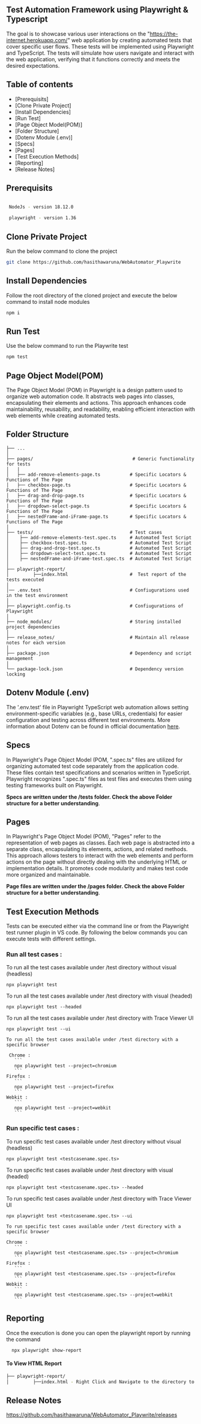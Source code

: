 ## Test Automation Framework using Playwright & Typescript

The goal is to showcase various user interactions on the "https://the-internet.herokuapp.com/" web application by creating automated tests that cover specific user flows. These tests will be implemented using Playwright and TypeScript. The tests will simulate how users navigate and interact with the web application, verifying that it functions correctly and meets the desired expectations.

## Table of contents
- [Prerequisits]
- [Clone Private Project]
- [Install Dependencies]
- [Run Test]
- [Page Object Model(POM)]
- [Folder Structure]
- [Dotenv Module (.env)] 
- [Specs]
- [Pages] 
- [Test Execution Methods]
- [Reporting]
- [Release Notes]


## Prerequisits

```bash

 NodeJs - version 18.12.0

 playwright - version 1.36

```

## Clone Private Project

Run the below command to clone the project

```bash
git clone https://github.com/hasithawaruna/WebAutomator_Playwrite
``` 

## Install Dependencies

Follow the root directory of the cloned project and execute the below command to install node modules 
 
```bash
npm i
```

## Run Test

Use the below command to run the Playwrite test

```bash
npm test
```


## Page Object Model(POM)


The Page Object Model (POM) in Playwright is a design pattern used to organize web automation code. It abstracts web pages into classes, encapsulating their elements and actions. This approach enhances code maintainability, reusability, and readability, enabling efficient interaction with web elements while creating automated tests.


## Folder Structure

 
    ├── ...
    │
    ├── pages/                                     # Generic functionality for tests
    │   |
    │   ├── add-remove-elements-page.ts           # Specific Locators & Functions of The Page                
    │   ├── checkbox-page.ts                      # Specific Locators & Functions of The Page    
    │   ├── drag-and-drop-page.ts                 # Specific Locators & Functions of The Page         
    │   ├── dropdown-select-page.ts               # Specific Locators & Functions of The Page    
    │   ├── nestedFrame-and-iFrame-page.ts        # Specific Locators & Functions of The Page    
    │
    ├── tests/                                    # Test cases
    │    ├── add-remove-elements-test.spec.ts     # Automated Test Script               
    │    ├── checkbox-test.spec.ts                # Automated Test Script
    │    ├── drag-and-drop-test.spec.ts           # Automated Test Script
    │    ├── dropdown-select-test.spec.ts         # Automated Test Script
    │    ├── nestedFrame-and-iFrame-test.spec.ts  # Automated Test Script        
    │   
    ├── playwright-report/   
    │         ├──index.html                       #  Test report of the tests executed 
    │
    │── .env.test                                 # Confiugurations used in the test environment
    │
    ├── playwright.config.ts                      # Confiugurations of Playwright
    │  
    ├── node_modules/                             # Storing installed project dependencies
    │ 
    ├── release_notes/                            # Maintain all release notes for each version
    │ 
    ├── package.json                              # Dependency and script management     
    │ 
    └── package-lock.json                         # Dependency version locking


## Dotenv Module (.env) 

 
The '.env.test' file in Playwright TypeScript web automation allows setting environment-specific variables (e.g., base URLs, credentials) for easier configuration and testing across different test environments.
More information about Dotenv can be found in official documentation [here](https://www.npmjs.com/package/dotenv).

## Specs


In Playwright's Page Object Model (POM, ".spec.ts" files are utilized for organizing automated test code separately from the application code. These files contain test specifications and scenarios written in TypeScript. Playwright recognizes ".spec.ts" files as test files and executes them using testing frameworks built on Playwright.

**Specs are written under the /tests folder. Check the above Folder structure for a better understanding**.

## Pages


In Playwright's Page Object Model (POM), "Pages" refer to the representation of web pages as classes. Each web page is abstracted into a separate class, encapsulating its elements, actions, and related methods. This approach allows testers to interact with the web elements and perform actions on the page without directly dealing with the underlying HTML or implementation details. It promotes code modularity and makes test code more organized and maintainable.

**Page files are written under the /pages folder. Check the above Folder structure for a better understanding**.


## Test Execution Methods


Tests can be executed either via the command line or from the Playwright test runner plugin in VS code. By following the below commands you can execute tests with different settings.

### Run all test cases : 

   To run all the test cases available under /test directory without visual (headless)
   ```
   npx playwright test
   ```

   To run all the test cases available under /test directory with visual (headed)
   ```
   npx playwright test --headed
   ```
   To run all the test cases available under /test directory with Trace Viewer UI
   ```
   npx playwright test --ui
   ```

    To run all the test cases available under /test directory with a specific browser
   
     Chrome :
       ```
       npx playwright test --project=chromium
       ```
    Firefox :
       ```
       npx playwright test --project=firefox
       ```
    Webkit :
       ```
       npx playwright test --project=webkit
       ```

### Run specific test cases : 

   To run specific test cases available under /test directory without visual (headless)
   ```
   npx playwright test <testcasename.spec.ts>
   ```
   To run specific test cases available under /test directory with visual (headed)
   ```
   npx playwright test <testcasename.spec.ts> --headed
   ```
   To run specific test cases available under /test directory with Trace Viewer UI
   ```
   npx playwright test <testcasename.spec.ts> --ui
   ```

    To run specific test cases available under /test directory with a specific browser
    
    Chrome :
       ```
       npx playwright test <testcasename.spec.ts> --project=chromium
       ```
    Firefox :
       ```
       npx playwright test <testcasename.spec.ts> --project=firefox
       ```
    Webkit :
       ```
       npx playwright test <testcasename.spec.ts> --project=webkit
       ```


## Reporting


Once the execution is done you can open the playwright report by running the command
```
  npx playwright show-report
```

#### To View HTML Report

```bash
├── playwright-report/   
│         ├──index.html - Right Click and Navigate to the directory to open the .HTML file via the browser    
```

## Release Notes

https://github.com/hasithawaruna/WebAutomator_Playwrite/releases
